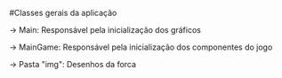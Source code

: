 #Classes gerais da aplicação

-> Main: Responsável pela inicialização dos gráficos

-> MainGame: Responsável pela inicialização dos componentes do jogo

-> Pasta "img": Desenhos da forca